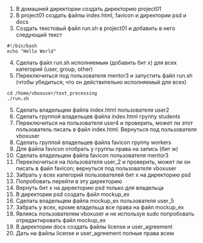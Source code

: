1) В домашней директории создать директорию project01
2) В project01 создать файлы index.html, favicon и директории psd и docs
3) Создать текстовый файл run.sh в project01 и добавить в него следующий текст
```
#!/bin/bash
echo "Hello World"
```
4) Сделать файл run.sh исполняемым (добавить бит x) для всех категорий (user, group, other)
5) Переключиться под пользователя mentor3 и запустить файл run.sh (чтобы убедиться, что он действительно исполняемый для всех)
```
cd /home/vboxuser/text_processing
./run.sh
```
5) Сделать владельцем файла index.html пользователя user2
6) Сделать группой владельцев файла index.html группу students
7) Переключиться на пользователя user4 и проверить, может ли этот пользователь писать в файл index.html. Вернуться под пользователя vboxuser
8) Сделать группой владельцев файла favicon группу workers
9) Для файла favicon отобрать у группы права на запись (бит w)
10) Сделать владельцем файла favicon пользователя mentor3
11) Переключиться на пользователя user_2 и проверить, может ли он писать в файл favicon; вернуться под пользователя vboxuser
12) Забрать у всех категорий пользователей бит x на директорию psd
13) Попробовать перейти в эту директорию
14) Вернуть бит x на директорию psd только для владельца
15) В директории psd создать файл mockup_ex
16) Сделать владельцем файла mockup_ex пользователя user_5
17) Забрать у всех, кроме владельца все права на файл mockup_ex
18) Являясь пользователем vboxuser и не используя sudo попробовать отредактировать файл mockup_ex
19) В директории docs создать файлы license и user_agreement
20) Дать на файлы license и user_agreement полные права всем
